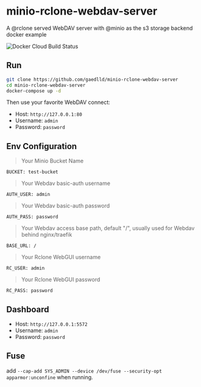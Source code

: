 # minio-rclone-webdav-server

A @rclone served WebDAV server with @minio as the s3 storage backend docker example

![Docker Cloud Build Status](https://img.shields.io/docker/cloud/build/toby1991/rclone-webdav.svg)

## Run
```bash
git clone https://github.com/gaedlld/minio-rclone-webdav-server
cd minio-rclone-webdav-server
docker-compose up -d
```

Then use your favorite WebDAV connect:
* Host: `http://127.0.0.1:80`
* Username: `admin`
* Password: `password`

## Env Configuration
> Your Minio Bucket Name
```
BUCKET: test-bucket 
```
> Your Webdav basic-auth username
```
AUTH_USER: admin
```
> Your Webdav basic-auth password
```
AUTH_PASS: password
```
> Your Webdav access base path, default "/", usually used for Webdav behind nginx/traefik
```
BASE_URL: /
```
> Your Rclone WebGUI username
```
RC_USER: admin
```
> Your Rclone WebGUI password
```
RC_PASS: password
```

## Dashboard
* Host: `http://127.0.0.1:5572`
* Username: `admin`
* Password: `password`

## Fuse
add `--cap-add SYS_ADMIN --device /dev/fuse --security-opt apparmor:unconfine` when running.
